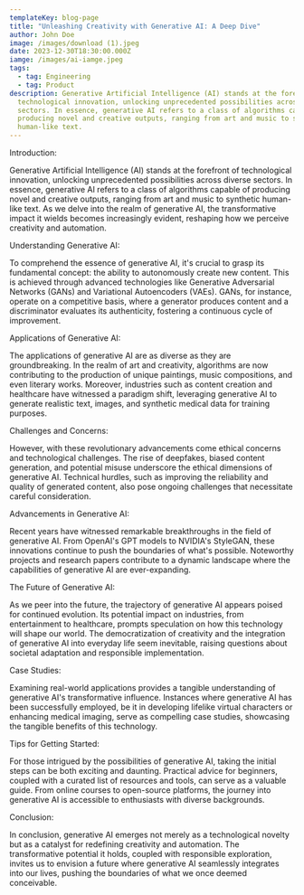 ```yaml
---
templateKey: blog-page
title: "Unleashing Creativity with Generative AI: A Deep Dive"
author: John Doe
image: /images/download (1).jpeg
date: 2023-12-30T18:30:00.000Z
iamge: /images/ai-iamge.jpeg
tags:
  - tag: Engineering
  - tag: Product
description: Generative Artificial Intelligence (AI) stands at the forefront of
  technological innovation, unlocking unprecedented possibilities across diverse
  sectors. In essence, generative AI refers to a class of algorithms capable of
  producing novel and creative outputs, ranging from art and music to synthetic
  human-like text.
---
```

Introduction:

Generative Artificial Intelligence (AI) stands at the forefront of technological innovation, unlocking unprecedented possibilities across diverse sectors. In essence, generative AI refers to a class of algorithms capable of producing novel and creative outputs, ranging from art and music to synthetic human-like text. As we delve into the realm of generative AI, the transformative impact it wields becomes increasingly evident, reshaping how we perceive creativity and automation.



Understanding Generative AI:

To comprehend the essence of generative AI, it's crucial to grasp its fundamental concept: the ability to autonomously create new content. This is achieved through advanced technologies like Generative Adversarial Networks (GANs) and Variational Autoencoders (VAEs). GANs, for instance, operate on a competitive basis, where a generator produces content and a discriminator evaluates its authenticity, fostering a continuous cycle of improvement.



Applications of Generative AI:

The applications of generative AI are as diverse as they are groundbreaking. In the realm of art and creativity, algorithms are now contributing to the production of unique paintings, music compositions, and even literary works. Moreover, industries such as content creation and healthcare have witnessed a paradigm shift, leveraging generative AI to generate realistic text, images, and synthetic medical data for training purposes.



Challenges and Concerns:

However, with these revolutionary advancements come ethical concerns and technological challenges. The rise of deepfakes, biased content generation, and potential misuse underscore the ethical dimensions of generative AI. Technical hurdles, such as improving the reliability and quality of generated content, also pose ongoing challenges that necessitate careful consideration.



Advancements in Generative AI:

Recent years have witnessed remarkable breakthroughs in the field of generative AI. From OpenAI's GPT models to NVIDIA's StyleGAN, these innovations continue to push the boundaries of what's possible. Noteworthy projects and research papers contribute to a dynamic landscape where the capabilities of generative AI are ever-expanding.



The Future of Generative AI:

As we peer into the future, the trajectory of generative AI appears poised for continued evolution. Its potential impact on industries, from entertainment to healthcare, prompts speculation on how this technology will shape our world. The democratization of creativity and the integration of generative AI into everyday life seem inevitable, raising questions about societal adaptation and responsible implementation.



Case Studies:

Examining real-world applications provides a tangible understanding of generative AI's transformative influence. Instances where generative AI has been successfully employed, be it in developing lifelike virtual characters or enhancing medical imaging, serve as compelling case studies, showcasing the tangible benefits of this technology.



Tips for Getting Started:

For those intrigued by the possibilities of generative AI, taking the initial steps can be both exciting and daunting. Practical advice for beginners, coupled with a curated list of resources and tools, can serve as a valuable guide. From online courses to open-source platforms, the journey into generative AI is accessible to enthusiasts with diverse backgrounds.



Conclusion:

In conclusion, generative AI emerges not merely as a technological novelty but as a catalyst for redefining creativity and automation. The transformative potential it holds, coupled with responsible exploration, invites us to envision a future where generative AI seamlessly integrates into our lives, pushing the boundaries of what we once deemed conceivable.